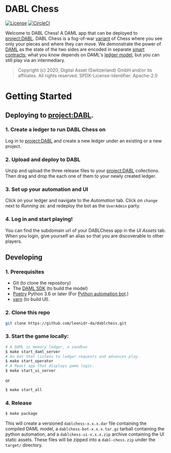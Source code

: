# DABL Chess

[![License](https://img.shields.io/badge/License-Apache%202.0-blue.svg)](./LICENSE)
[![CircleCI](https://circleci.com/gh/leonidr-da/dablchess.svg?style=svg)](https://circleci.com/gh/leonidr-da/dablchess)


Welcome to DABL Chess! A DAML app that can be deployed to [project:DABL](https://projectdabl.com/). DABL Chess is a fog-of-war [variant](https://en.wikipedia.org/wiki/Dark_chess) of Chess where you see only your pieces and where they can move. We demonstrate the power of [DAML](https://daml.com/) as the state of the two sides are encoded in separate [smart contracts](daml/Chess.daml); what you know depends on DAML's [ledger model](https://docs.daml.com/concepts/ledger-model/ledger-integrity.html), but you can still play via an intermediary.

> Copyright (c) 2020, Digital Asset (Switzerland) GmbH and/or its affiliates. All rights reserved. SPDX-License-Identifier: Apache-2.0

# Getting Started

## Deploying to [project:DABL](https://projectdabl.com/).

### 1. Create a ledger to run DABL Chess on

Log in to [project:DABL](https://projectdabl.com/) and create a new ledger under an existing or a new project.

### 2. Upload and deploy to DABL

Unzip and upload the three release files to your [project:DABL](https://projectdabl.com/) collections. Then drag and drop the each one of them to your newly created ledger.

### 3. Set up your automation and UI

Click on your ledger and navigate to the _Automation_ tab. Click on `change` next to _Running as:_ and redeploy the bot as the `UserAdmin` party.

### 4. Log in and start playing!

You can find the subdomain url of your DABLChess app in the _UI Assets_ tab.  When you login, give yourself an alias so that you are discoverable to other players.

## Developing

### 1. Prerequisites

- Git (to clone the repository)
- The [DAML SDK](https://docs.daml.com/getting-started/installation.html) (to build the model)
- [Poetry](https://python-poetry.org/) Python 3.6 or later (For [Python automation bot](https://docs.projectdabl.com/).)
- [yarn](https://classic.yarnpkg.com/en/) (to build UI).

### 2. Clone this repo

```bash
git clone https://github.com/leonidr-da/dablchess.git
```

### 3. Start the game locally:

```bash
# A DAML in memory ledger, a sandbox
$ make start_daml_server
# An bot that listens to ledger requests and advances play.
$ make start_operator
# A React app that displays game logic.
$ make start_ui_server
```

or
```bash
$ make start_all
```
### 4. Release

```bash
$ make package
```

This will create a versioned `dablchess-x.x.x.dar` file containing the compiled DAML model, a `dablchess-bot-x.x.x.tar.gz` tarball containing the python automation, and a `dablchess-ui-x.x.x.zip` archive containing the UI static assets. These files will be zipped into a `dabl-chess.zip` under the `target/` directory.

